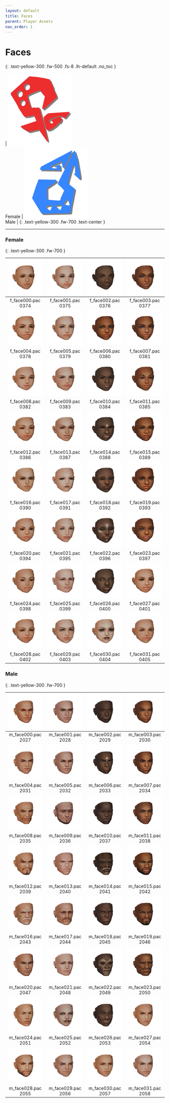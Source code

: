 ```yaml
---
layout: default
title: Faces
parent: Player Assets
nav_order: 1
---
```


# Faces
{: .text-yellow-300 .fw-500 .fs-8 .lh-default .no_toc }

| [![Female](../../assets/images/female_icon_b.png)](#female)<br>Female | [![Female](../../assets/images/male_icon_b.png)](#male)<br>Male | 
{: .text-yellow-300 .fw-700 .text-center }

---

### Female
{: .text-yellow-300 .fw-700 }

| <a href="/assets/images/faces/face_f01.png" target="_blank"><img src="/assets/images/faces/face_f01.png"></a> | <a href="/assets/images/faces/face_f02.png" target="_blank"><img src="/assets/images/faces/face_f02.png"></a> | <a href="/assets/images/faces/face_f03.png" target="_blank"><img src="/assets/images/faces/face_f03.png"></a> | <a href="/assets/images/faces/face_f04.png" target="_blank"><img src="/assets/images/faces/face_f04.png"></a> |
|:---:|:---:|:---:|:---:|
| f_face000.pac<br>0374 | f_face001.pac<br>0375 | f_face002.pac<br>0376 | f_face003.pac<br>0377 |
| <a href="/assets/images/faces/face_f05.png" target="_blank"><img src="/assets/images/faces/face_f05.png"></a> | <a href="/assets/images/faces/face_f06.png" target="_blank"><img src="/assets/images/faces/face_f06.png"></a> | <a href="/assets/images/faces/face_f07.png" target="_blank"><img src="/assets/images/faces/face_f07.png"></a> | <a href="/assets/images/faces/face_f08.png" target="_blank"><img src="/assets/images/faces/face_f08.png"></a> |
| f_face004.pac<br>0378 | f_face005.pac<br>0379 | f_face006.pac<br>0380 | f_face007.pac<br>0381 |
| <a href="/assets/images/faces/face_f09.png" target="_blank"><img src="/assets/images/faces/face_f09.png"></a> | <a href="/assets/images/faces/face_f10.png" target="_blank"><img src="/assets/images/faces/face_f10.png"></a> | <a href="/assets/images/faces/face_f11.png" target="_blank"><img src="/assets/images/faces/face_f11.png"></a> | <a href="/assets/images/faces/face_f12.png" target="_blank"><img src="/assets/images/faces/face_f12.png"></a> |
| f_face008.pac<br>0382 | f_face009.pac<br>0383 | f_face010.pac<br>0384 | f_face011.pac<br>0385 |
| <a href="/assets/images/faces/face_f13.png" target="_blank"><img src="/assets/images/faces/face_f13.png"></a> | <a href="/assets/images/faces/face_f14.png" target="_blank"><img src="/assets/images/faces/face_f14.png"></a> | <a href="/assets/images/faces/face_f15.png" target="_blank"><img src="/assets/images/faces/face_f15.png"></a> | <a href="/assets/images/faces/face_f16.png" target="_blank"><img src="/assets/images/faces/face_f16.png"></a> |
| f_face012.pac<br>0386 | f_face013.pac<br>0387 | f_face014.pac<br>0388 | f_face015.pac<br>0389 |
| <a href="/assets/images/faces/face_f17.png" target="_blank"><img src="/assets/images/faces/face_f17.png"></a> | <a href="/assets/images/faces/face_f18.png" target="_blank"><img src="/assets/images/faces/face_f18.png"></a> | <a href="/assets/images/faces/face_f19.png" target="_blank"><img src="/assets/images/faces/face_f19.png"></a> | <a href="/assets/images/faces/face_f20.png" target="_blank"><img src="/assets/images/faces/face_f20.png"></a> |
| f_face016.pac<br>0390 | f_face017.pac<br>0391 | f_face018.pac<br>0392 | f_face019.pac<br>0393 |
| <a href="/assets/images/faces/face_f21.png" target="_blank"><img src="/assets/images/faces/face_f21.png"></a> | <a href="/assets/images/faces/face_f22.png" target="_blank"><img src="/assets/images/faces/face_f22.png"></a> | <a href="/assets/images/faces/face_f23.png" target="_blank"><img src="/assets/images/faces/face_f23.png"></a> | <a href="/assets/images/faces/face_f24.png" target="_blank"><img src="/assets/images/faces/face_f24.png"></a> |
| f_face020.pac<br>0394 | f_face021.pac<br>0395 | f_face022.pac<br>0396 | f_face023.pac<br>0397 |
| <a href="/assets/images/faces/face_f25.png" target="_blank"><img src="/assets/images/faces/face_f25.png"></a> | <a href="/assets/images/faces/face_f26.png" target="_blank"><img src="/assets/images/faces/face_f26.png"></a> | <a href="/assets/images/faces/face_f27.png" target="_blank"><img src="/assets/images/faces/face_f27.png"></a> | <a href="/assets/images/faces/face_f28.png" target="_blank"><img src="/assets/images/faces/face_f28.png"></a> |
| f_face024.pac<br>0398 | f_face025.pac<br>0399 | f_face026.pac<br>0400 | f_face027.pac<br>0401 |
| <a href="/assets/images/faces/face_f29.png" target="_blank"><img src="/assets/images/faces/face_f29.png"></a> | <a href="/assets/images/faces/face_f30.png" target="_blank"><img src="/assets/images/faces/face_f30.png"></a> | <a href="/assets/images/faces/face_f31.png" target="_blank"><img src="/assets/images/faces/face_f31.png"></a> | <a href="/assets/images/faces/face_f32.png" target="_blank"><img src="/assets/images/faces/face_f32.png"></a> |
| f_face028.pac<br>0402 | f_face029.pac<br>0403 | f_face030.pac<br>0404 | f_face031.pac<br>0405 |

### Male
{: .text-yellow-300 .fw-700 }

| <a href="/assets/images/faces/face_m01.png" target="_blank"><img src="/assets/images/faces/face_m01.png"></a> | <a href="/assets/images/faces/face_m02.png" target="_blank"><img src="/assets/images/faces/face_m02.png"></a> | <a href="/assets/images/faces/face_m03.png" target="_blank"><img src="/assets/images/faces/face_m03.png"></a> | <a href="/assets/images/faces/face_m04.png" target="_blank"><img src="/assets/images/faces/face_m04.png"></a> |
|:---:|:---:|:---:|:---:|
| m_face000.pac<br>2027 | m_face001.pac<br>2028 | m_face002.pac<br>2029 | m_face003.pac<br>2030 |
| <a href="/assets/images/faces/face_m05.png" target="_blank"><img src="/assets/images/faces/face_m05.png"></a> | <a href="/assets/images/faces/face_m06.png" target="_blank"><img src="/assets/images/faces/face_m06.png"></a> | <a href="/assets/images/faces/face_m07.png" target="_blank"><img src="/assets/images/faces/face_m07.png"></a> | <a href="/assets/images/faces/face_m08.png" target="_blank"><img src="/assets/images/faces/face_m08.png"></a> |
| m_face004.pac<br>2031 | m_face005.pac<br>2032 | m_face006.pac<br>2033 | m_face007.pac<br>2034 |
| <a href="/assets/images/faces/face_m09.png" target="_blank"><img src="/assets/images/faces/face_m09.png"></a> | <a href="/assets/images/faces/face_m10.png" target="_blank"><img src="/assets/images/faces/face_m10.png"></a> | <a href="/assets/images/faces/face_m11.png" target="_blank"><img src="/assets/images/faces/face_m11.png"></a> | <a href="/assets/images/faces/face_m12.png" target="_blank"><img src="/assets/images/faces/face_m12.png"></a> |
| m_face008.pac<br>2035 | m_face009.pac<br>2036 | m_face010.pac<br>2037 | m_face011.pac<br>2038 |
| <a href="/assets/images/faces/face_m13.png" target="_blank"><img src="/assets/images/faces/face_m13.png"></a> | <a href="/assets/images/faces/face_m14.png" target="_blank"><img src="/assets/images/faces/face_m14.png"></a> | <a href="/assets/images/faces/face_m15.png" target="_blank"><img src="/assets/images/faces/face_m15.png"></a> | <a href="/assets/images/faces/face_m16.png" target="_blank"><img src="/assets/images/faces/face_m16.png"></a> |
| m_face012.pac<br>2039 | m_face013.pac<br>2040 | m_face014.pac<br>2041 | m_face015.pac<br>2042 |
| <a href="/assets/images/faces/face_m17.png" target="_blank"><img src="/assets/images/faces/face_m17.png"></a> | <a href="/assets/images/faces/face_m18.png" target="_blank"><img src="/assets/images/faces/face_m18.png"></a> | <a href="/assets/images/faces/face_m19.png" target="_blank"><img src="/assets/images/faces/face_m19.png"></a> | <a href="/assets/images/faces/face_m20.png" target="_blank"><img src="/assets/images/faces/face_m20.png"></a> |
| m_face016.pac<br>2043 | m_face017.pac<br>2044 | m_face018.pac<br>2045 | m_face019.pac<br>2046 |
| <a href="/assets/images/faces/face_m21.png" target="_blank"><img src="/assets/images/faces/face_m21.png"></a> | <a href="/assets/images/faces/face_m22.png" target="_blank"><img src="/assets/images/faces/face_m22.png"></a> | <a href="/assets/images/faces/face_m23.png" target="_blank"><img src="/assets/images/faces/face_m23.png"></a> | <a href="/assets/images/faces/face_m24.png" target="_blank"><img src="/assets/images/faces/face_m24.png"></a> |
| m_face020.pac<br>2047 | m_face021.pac<br>2048 | m_face022.pac<br>2049 | m_face023.pac<br>2050 |
| <a href="/assets/images/faces/face_m25.png" target="_blank"><img src="/assets/images/faces/face_m25.png"></a> | <a href="/assets/images/faces/face_m26.png" target="_blank"><img src="/assets/images/faces/face_m26.png"></a> | <a href="/assets/images/faces/face_m27.png" target="_blank"><img src="/assets/images/faces/face_m27.png"></a> | <a href="/assets/images/faces/face_m28.png" target="_blank"><img src="/assets/images/faces/face_m28.png"></a> |
| m_face024.pac<br>2051 | m_face025.pac<br>2052 | m_face026.pac<br>2053 | m_face027.pac<br>2054 |
| <a href="/assets/images/faces/face_m29.png" target="_blank"><img src="/assets/images/faces/face_m29.png"></a> | <a href="/assets/images/faces/face_m30.png" target="_blank"><img src="/assets/images/faces/face_m30.png"></a> | <a href="/assets/images/faces/face_m31.png" target="_blank"><img src="/assets/images/faces/face_m31.png"></a> | <a href="/assets/images/faces/face_m32.png" target="_blank"><img src="/assets/images/faces/face_m32.png"></a> |
| m_face028.pac<br>2055 | m_face029.pac<br>2056 | m_face030.pac<br>2057 | m_face031.pac<br>2058 |
